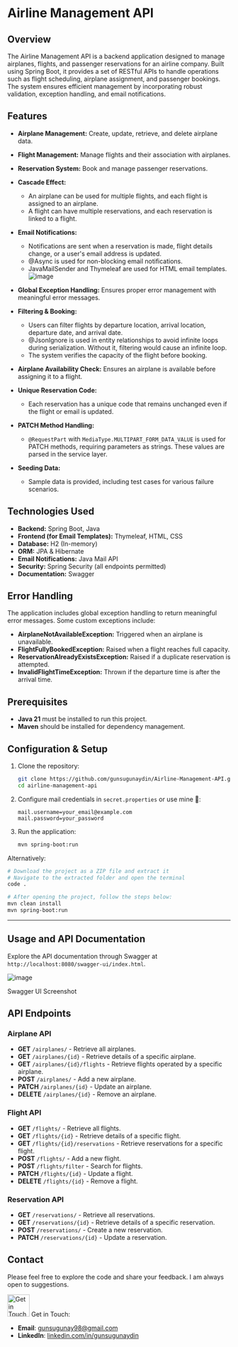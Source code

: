 # Airline Management API

## Overview

The Airline Management API is a backend application designed to manage airplanes, flights, and passenger reservations for an airline company. Built using Spring Boot, it provides a set of RESTful APIs to handle operations such as flight scheduling, airplane assignment, and passenger bookings. The system ensures efficient management by incorporating robust validation, exception handling, and email notifications.

## Features

- **Airplane Management:** Create, update, retrieve, and delete airplane data.
- **Flight Management:** Manage flights and their association with airplanes.
- **Reservation System:** Book and manage passenger reservations.
- **Cascade Effect:**
  - An airplane can be used for multiple flights, and each flight is assigned to an airplane.
  - A flight can have multiple reservations, and each reservation is linked to a flight.
- **Email Notifications:**
  - Notifications are sent when a reservation is made, flight details change, or a user's email address is updated.  
  - @Async is used for non-blocking email notifications.
  - JavaMailSender and Thymeleaf are used for HTML email templates.
   ![image](https://github.com/user-attachments/assets/8a3b88d9-ff15-4ea7-9445-b0f689d99cd8)
      

- **Global Exception Handling:** Ensures proper error management with meaningful error messages.    

- **Filtering & Booking:**
  - Users can filter flights by departure location, arrival location, departure date, and arrival date.  
  - @JsonIgnore is used in entity relationships to avoid infinite loops during serialization. Without it, filtering would cause an infinite loop.
  - The system verifies the capacity of the flight before booking.
- **Airplane Availability Check:** Ensures an airplane is available before assigning it to a flight.
- **Unique Reservation Code:**
  - Each reservation has a unique code that remains unchanged even if the flight or email is updated.
- **PATCH Method Handling:**
  - `@RequestPart` with `MediaType.MULTIPART_FORM_DATA_VALUE` is used for PATCH methods, requiring parameters as strings. These values are parsed in the service layer.
- **Seeding Data:**
  - Sample data is provided, including test cases for various failure scenarios.

## Technologies Used

- **Backend:** Spring Boot, Java
- **Frontend (for Email Templates):** Thymeleaf, HTML, CSS
- **Database:** H2 (In-memory)
- **ORM:** JPA & Hibernate
- **Email Notifications:** Java Mail API
- **Security:** Spring Security (all endpoints permitted)
- **Documentation:** Swagger

## Error Handling

The application includes global exception handling to return meaningful error messages. Some custom exceptions include:

- **AirplaneNotAvailableException:** Triggered when an airplane is unavailable.
- **FlightFullyBookedException:** Raised when a flight reaches full capacity.
- **ReservationAlreadyExistsException:** Raised if a duplicate reservation is attempted.
- **InvalidFlightTimeException:** Thrown if the departure time is after the arrival time.

## Prerequisites

- **Java 21** must be installed to run this project.
- **Maven** should be installed for dependency management.

## Configuration & Setup

1. Clone the repository:
   ```sh
   git clone https://github.com/gunsugunaydin/Airline-Management-API.git
   cd airline-management-api
   ```
2. Configure mail credentials in `secret.properties` or use mine 🫠:
   ```properties
   mail.username=your_email@example.com
   mail.password=your_password
   ```
3. Run the application:
   ```sh
   mvn spring-boot:run
   ```
   
 Alternatively:
  ```bash
  # Download the project as a ZIP file and extract it
  # Navigate to the extracted folder and open the terminal
  code .
  
  # After opening the project, follow the steps below:
  mvn clean install
  mvn spring-boot:run
  ```
---

## Usage and API Documentation

Explore the API documentation through Swagger at `http://localhost:8080/swagger-ui/index.html`.

![image](https://github.com/user-attachments/assets/45e0ab92-8d5a-4042-9fb6-1909742f7e45)

Swagger UI Screenshot

## API Endpoints

### Airplane API

- **GET** `/airplanes/` - Retrieve all airplanes.
- **GET** `/airplanes/{id}` - Retrieve details of a specific airplane.
- **GET** `/airplanes/{id}/flights` - Retrieve flights operated by a specific airplane.
- **POST** `/airplanes/` - Add a new airplane.
- **PATCH** `/airplanes/{id}` - Update an airplane.
- **DELETE** `/airplanes/{id}` - Remove an airplane.

### Flight API

- **GET** `/flights/` - Retrieve all flights.
- **GET** `/flights/{id}` - Retrieve details of a specific flight.
- **GET** `/flights/{id}/reservations` - Retrieve reservations for a specific flight.
- **POST** `/flights/` - Add a new flight.
- **POST** `/flights/filter` - Search for flights.
- **PATCH** `/flights/{id}` - Update a flight.
- **DELETE** `/flights/{id}` - Remove a flight.

### Reservation API

- **GET** `/reservations/` - Retrieve all reservations.
- **GET** `/reservations/{id}` - Retrieve details of a specific reservation.
- **POST** `/reservations/` - Create a new reservation.
- **PATCH** `/reservations/{id}` - Update a reservation.

## Contact
Please feel free to explore the code and share your feedback. I am always open to suggestions.

<img src="https://media.tenor.com/v63_brUy45wAAAAi/peach-goma-love-peach-cat.gif" alt="Get in Touch Gif" width="50" height="50"> Get in Touch:

- **Email**: [gunsugunay98@gmail.com](mailto:gunsugunay98@gmail.com)
- **LinkedIn**: [linkedin.com/in/gunsugunaydin](https://www.linkedin.com/in/gunsugunaydin/)

